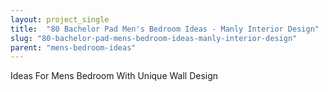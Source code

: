 ```yaml
---
layout: project_single
title:  "80 Bachelor Pad Men's Bedroom Ideas - Manly Interior Design"
slug: "80-bachelor-pad-mens-bedroom-ideas-manly-interior-design"
parent: "mens-bedroom-ideas"
---
```

Ideas For Mens Bedroom With Unique Wall Design